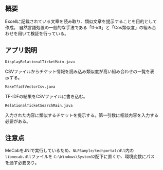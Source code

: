 ## 概要
Excellに記載されている文章を読み取り、類似文章を提示することを目的として作成。
自然言語処置の一般的な手法である「tf-idf」と「Cos類似度」の組み合わせを用いて検証を行っている。

## アプリ説明
`DisplayRelationalTicketMain.java`

CSVファイルからチケット情報を読み込み類似度が高い組み合わせの一覧を表示する。

`MakeTfidfVectorCsv.java`

TF-IDFの結果をCSVファイルに書き込む。

`RelationalTicketSearchMain.java`

入力された内容に類似するチケットを提示する。第一引数に相談内容を入力する必要がある。

## 注意点
MeCabをJNIで実行しているため、`NLPSample/techportal/dll`内の`libmecab.dll`ファイルを
`C:\Windows\System32`配下に置くか、環境変数にパスを通す必要あり。
